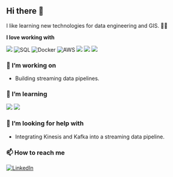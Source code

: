 ## Hi there 👋

I like learning new technologies for data engineering and GIS. 🕺🏽

**I love working with**

<div display="flex">
  <img src="https://img.shields.io/badge/Python-3.8-blue?style=for-the-badge&logo=python&logoColor=yellow"/>
  <img src="https://img.shields.io/badge/SQL-orange?style=for-the-badge&logo=database&logoColor=white" alt="SQL"/>
  <img src="https://img.shields.io/badge/Docker-blue?style=for-the-badge&logo=docker&logoColor=white" alt="Docker"/>
  <img src="https://img.shields.io/badge/AWS-orange?style=for-the-badge&logo=amazon-aws&logoColor=black" alt="AWS"/>
  <img src="https://img.shields.io/badge/Django-Django-green?style=for-the-badge&logo=django&logoColor=white"/>
  <img src="https://img.shields.io/badge/ArcGIS_Pro-ArcPro-blue?style=for-the-badge"/>
  <img src="https://img.shields.io/badge/SOCET_GXP-SOCET_GXP-green?style=for-the-badge"/>
</div>

### 🔭 I’m working on

- Building streaming data pipelines.

### 🌱 I’m learning

<div display="flex">
  <img src="https://img.shields.io/badge/AWS_Kinesis-Kinesis-orange?style=for-the-badge&logo=amazonaws&logoColor=black"/>
  <img src="https://img.shields.io/badge/Apache_Kafka-Kafka-black?style=for-the-badge&logo=apache&logoColor=white"/>
</div>

### 🤔 I’m looking for help with

- Integrating Kinesis and Kafka into a streaming data pipeline.

### 📫 How to reach me

<div display="flex">
  <a href="https://www.linkedin.com/in/levi-derrick/">
    <img src="https://img.shields.io/badge/linkedin-%230077B5.svg?style=for-the-badge&logo=linkedin&logoColor=white" alt="LinkedIn"/>
  </a>
</div>

